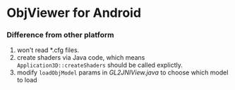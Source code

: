 # ObjViewer for Android

###  Difference from other platform

1. won't read *.cfg files.
2. create shaders via Java code, which means  `Application3D::createShaders` should be called explictly.
3. modify `loadObjModel` params in *GL2JNIView.java* to choose which model to load



